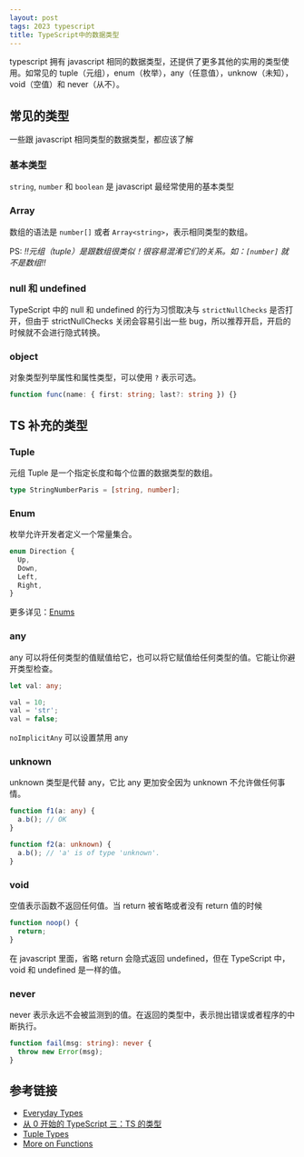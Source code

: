 ```yaml
---
layout: post
tags: 2023 typescript
title: TypeScript中的数据类型
---
```


typescript 拥有 javascript 相同的数据类型，还提供了更多其他的实用的类型使用。如常见的 tuple（元组），enum（枚举），any（任意值），unknow（未知），void（空值）和 never（从不）。

## 常见的类型

一些跟 javascript 相同类型的数据类型，都应该了解

### 基本类型

`string`, `number` 和 `boolean` 是 javascript 最经常使用的基本类型

### Array

数组的语法是 `number[]` 或者 `Array<string>`，表示相同类型的数组。

PS: _!!元组（tuple）是跟数组很类似！很容易混淆它们的关系。如：`[number]` 就不是数组!!_

### null 和 undefined

TypeScript 中的 null 和 undefined 的行为习惯取决与 `strictNullChecks` 是否打开，但由于 strictNullChecks 关闭会容易引出一些 bug，所以推荐开启，开启的时候就不会进行隐式转换。

### object

对象类型列举属性和属性类型，可以使用 `?` 表示可选。

```ts
function func(name: { first: string; last?: string }) {}
```

## TS 补充的类型

### Tuple

元组 Tuple 是一个指定长度和每个位置的数据类型的数组。

```ts
type StringNumberParis = [string, number];
```

### Enum

枚举允许开发者定义一个常量集合。

```ts
enum Direction {
  Up,
  Down,
  Left,
  Right,
}
```

更多详见：[Enums](https://www.typescriptlang.org/docs/handbook/enums.html)

### any

any 可以将任何类型的值赋值给它，也可以将它赋值给任何类型的值。它能让你避开类型检查。

```ts
let val: any;

val = 10;
val = 'str';
val = false;
```

`noImplicitAny` 可以设置禁用 any

### unknown

unknown 类型是代替 any，它比 any 更加安全因为 unknown 不允许做任何事情。

```ts
function f1(a: any) {
  a.b(); // OK
}

function f2(a: unknown) {
  a.b(); // 'a' is of type 'unknown'.
}
```

### void

空值表示函数不返回任何值。当 return 被省略或者没有 return 值的时候

```ts
function noop() {
  return;
}
```

在 javascript 里面，省略 return 会隐式返回 undefined，但在 TypeScript 中，void 和 undefined 是一样的值。

### never

never 表示永远不会被监测到的值。在返回的类型中，表示抛出错误或者程序的中断执行。

```ts
function fail(msg: string): never {
  throw new Error(msg);
}
```

## 参考链接

- [Everyday Types](https://www.typescriptlang.org/docs/handbook/2/everyday-types.html)
- [从 0 开始的 TypeScript 三：TS 的类型](https://xie.infoq.cn/article/30598bd8be64c24e0721942d9)
- [Tuple Types](https://www.typescriptlang.org/docs/handbook/2/objects.html#tuple-types)
- [More on Functions](https://www.typescriptlang.org/docs/handbook/2/functions.html)
